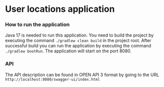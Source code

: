 # User locations application

### How to run the application
Java 17 is needed to run this application.
You need to build the project by executing the command `./gradlew clean build` in the project root.
After successful build you can run the application by executing the command `./gradlew bootRun`. The application will start on the port 8080.

### API
The API description can be found in OPEN API 3 format by going to the URL `http://localhost:8080/swagger-ui/index.html`